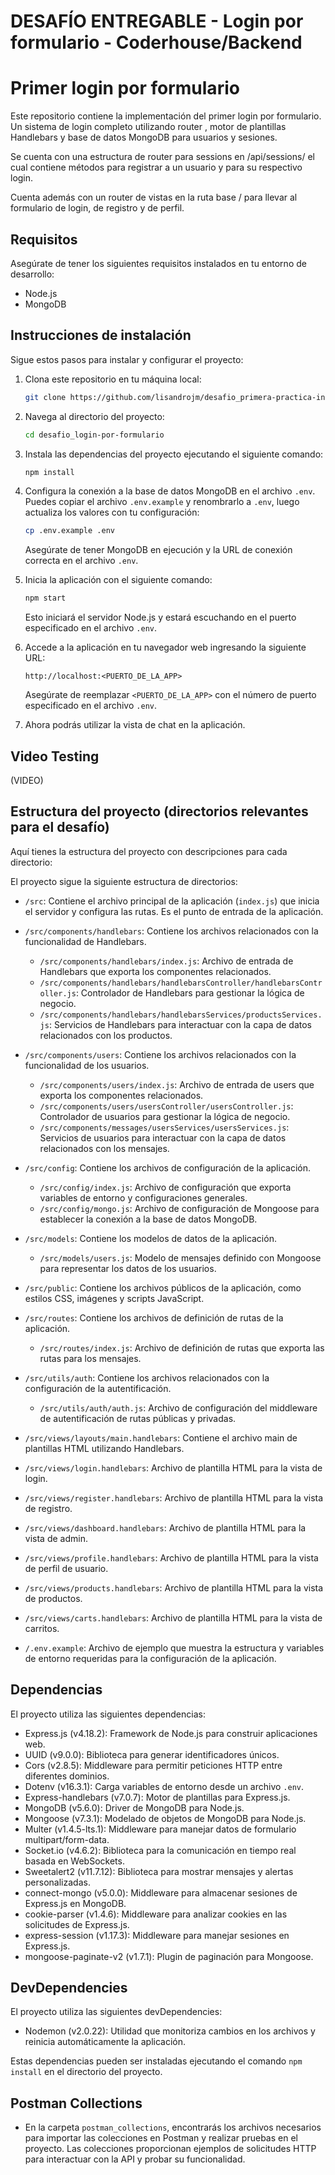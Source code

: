 # DESAFÍO ENTREGABLE - Login por formulario - Coderhouse/Backend

# Primer login por formulario

Este repositorio contiene la implementación del primer login por formulario. Un sistema de login completo utilizando router , motor de plantillas
Handlebars y base de datos MongoDB para usuarios y sesiones.

Se cuenta con una estructura de router para sessions en /api/sessions/ el cual contiene métodos para registrar a un usuario y para su respectivo login.

Cuenta además con un router de vistas en la ruta base / para llevar al formulario de login, de registro y de perfil.

## Requisitos

Asegúrate de tener los siguientes requisitos instalados en tu entorno de desarrollo:

- Node.js
- MongoDB

## Instrucciones de instalación

Sigue estos pasos para instalar y configurar el proyecto:

1. Clona este repositorio en tu máquina local:

   ```bash
   git clone https://github.com/lisandrojm/desafio_primera-practica-integradora
   ```

2. Navega al directorio del proyecto:

   ```bash
   cd desafio_login-por-formulario
   ```

3. Instala las dependencias del proyecto ejecutando el siguiente comando:

   ```bash
   npm install
   ```

4. Configura la conexión a la base de datos MongoDB en el archivo `.env`. Puedes copiar el archivo `.env.example` y renombrarlo a `.env`, luego actualiza los valores con tu configuración:

   ```bash
   cp .env.example .env
   ```

   Asegúrate de tener MongoDB en ejecución y la URL de conexión correcta en el archivo `.env`.

5. Inicia la aplicación con el siguiente comando:

   ```bash
   npm start
   ```

   Esto iniciará el servidor Node.js y estará escuchando en el puerto especificado en el archivo `.env`.

6. Accede a la aplicación en tu navegador web ingresando la siguiente URL:

   ```
   http://localhost:<PUERTO_DE_LA_APP>
   ```

   Asegúrate de reemplazar `<PUERTO_DE_LA_APP>` con el número de puerto especificado en el archivo `.env`.

7. Ahora podrás utilizar la vista de chat en la aplicación.

## Video Testing

(VIDEO)

## Estructura del proyecto (directorios relevantes para el desafío)

Aquí tienes la estructura del proyecto con descripciones para cada directorio:

El proyecto sigue la siguiente estructura de directorios:

- `/src`: Contiene el archivo principal de la aplicación (`index.js`) que inicia el servidor y configura las rutas. Es el punto de entrada de la aplicación.

- `/src/components/handlebars`: Contiene los archivos relacionados con la funcionalidad de Handlebars.

  - `/src/components/handlebars/index.js`: Archivo de entrada de Handlebars que exporta los componentes relacionados.
  - `/src/components/handlebars/handlebarsController/handlebarsController.js`: Controlador de Handlebars para gestionar la lógica de negocio.
  - `/src/components/handlebars/handlebarsServices/productsServices.js`: Servicios de Handlebars para interactuar con la capa de datos relacionados con los productos.

- `/src/components/users`: Contiene los archivos relacionados con la funcionalidad de los usuarios.

  - `/src/components/users/index.js`: Archivo de entrada de users que exporta los componentes relacionados.
  - `/src/components/users/usersController/usersController.js`: Controlador de usuarios para gestionar la lógica de negocio.
  - `/src/components/messages/usersServices/usersServices.js`: Servicios de usuarios para interactuar con la capa de datos relacionados con los mensajes.

- `/src/config`: Contiene los archivos de configuración de la aplicación.

  - `/src/config/index.js`: Archivo de configuración que exporta variables de entorno y configuraciones generales.
  - `/src/config/mongo.js`: Archivo de configuración de Mongoose para establecer la conexión a la base de datos MongoDB.

- `/src/models`: Contiene los modelos de datos de la aplicación.

  - `/src/models/users.js`: Modelo de mensajes definido con Mongoose para representar los datos de los usuarios.

- `/src/public`: Contiene los archivos públicos de la aplicación, como estilos CSS, imágenes y scripts JavaScript.

- `/src/routes`: Contiene los archivos de definición de rutas de la aplicación.

  - `/src/routes/index.js`: Archivo de definición de rutas que exporta las rutas para los mensajes.

- `/src/utils/auth`: Contiene los archivos relacionados con la configuración de la autentificación.

  - `/src/utils/auth/auth.js`: Archivo de configuración del middleware de autentificación de rutas públicas y privadas.

- `/src/views/layouts/main.handlebars`: Contiene el archivo main de plantillas HTML utilizando Handlebars.

- `/src/views/login.handlebars`: Archivo de plantilla HTML para la vista de login.

- `/src/views/register.handlebars`: Archivo de plantilla HTML para la vista de registro.

- `/src/views/dashboard.handlebars`: Archivo de plantilla HTML para la vista de admin.

- `/src/views/profile.handlebars`: Archivo de plantilla HTML para la vista de perfil de usuario.

- `/src/views/products.handlebars`: Archivo de plantilla HTML para la vista de productos.

- `/src/views/carts.handlebars`: Archivo de plantilla HTML para la vista de carritos.

- `/.env.example`: Archivo de ejemplo que muestra la estructura y variables de entorno requeridas para la configuración de la aplicación.

## Dependencias

El proyecto utiliza las siguientes dependencias:

- Express.js (v4.18.2): Framework de Node.js para construir aplicaciones web.
- UUID (v9.0.0): Biblioteca para generar identificadores únicos.
- Cors (v2.8.5): Middleware para permitir peticiones HTTP entre diferentes dominios.
- Dotenv (v16.3.1): Carga variables de entorno desde un archivo `.env`.
- Express-handlebars (v7.0.7): Motor de plantillas para Express.js.
- MongoDB (v5.6.0): Driver de MongoDB para Node.js.
- Mongoose (v7.3.1): Modelado de objetos de MongoDB para Node.js.
- Multer (v1.4.5-lts.1): Middleware para manejar datos de formulario multipart/form-data.
- Socket.io (v4.6.2): Biblioteca para la comunicación en tiempo real basada en WebSockets.
- Sweetalert2 (v11.7.12): Biblioteca para mostrar mensajes y alertas personalizadas.
- connect-mongo (v5.0.0): Middleware para almacenar sesiones de Express.js en MongoDB.
- cookie-parser (v1.4.6): Middleware para analizar cookies en las solicitudes de Express.js.
- express-session (v1.17.3): Middleware para manejar sesiones en Express.js.
- mongoose-paginate-v2 (v1.7.1): Plugin de paginación para Mongoose.

## DevDependencies

El proyecto utiliza las siguientes devDependencies:

- Nodemon (v2.0.22): Utilidad que monitoriza cambios en los archivos y reinicia automáticamente la aplicación.

Estas dependencias pueden ser instaladas ejecutando el comando `npm install` en el directorio del proyecto.

## Postman Collections

- En la carpeta `postman_collections`, encontrarás los archivos necesarios para importar las colecciones en Postman y realizar pruebas en el proyecto. Las colecciones proporcionan ejemplos de solicitudes HTTP para interactuar con la API y probar su funcionalidad.
